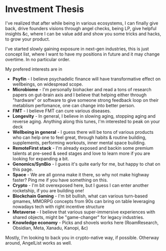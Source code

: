 # Investment Thesis 

I've realized that after while being in various ecosystems, 
I can finally give back, drive founders visions through angel checks, being LP, give helpful insights &c,
where I can be value add and show you some tricks and hacks, to grow your product.

I've started slowly gaining exposure in next-gen industries, 
this is just concept list, 
where I want to have my positions in future and it may change overtime.
In no particular order.

My prefered interests are in 
- **Psyfin** - I believe psychadelic finance will have transformative effect on wellbeings, on widespread scope.
- **Microbiome** - I'm personally biohacker and read a tons of research papers on gut-brain axis and I believe that helping either through "hardware" or software to give someone strong feedback loop on their metablism perfomance, one can change into better person.
- **FMT** - I believe FMT can cure various diseases.
- **Longevity** - In general, I believe in slowing aging, stopping aging and reverse aging. Anything along this tunes, I'm interested to peak on your deck
- **Wellbeing in general** - I guess there will be tons of various products who can help one to feel great, through habits & routine building, supplements, performing workouts, inner mental space building. 
- **RemoteFirst stack** - I'm already exposed and backin some premium talents at pre-seed & seed stages and love to learn more if you are looking for expanding a bit.
- **Genomics/SynBio** - I guess it's quite early for me, but happy to chat on this page.
- **Space** - We are all gonna make it there, so why not make highway faster? Ping me if you have something on this.
- **Crypto** - I'm bit overexposed here, but I guess I can enter another rocketship, if you are building one!
- **Blockchain Gaming** - I'm bit bullish, what can various turn-based gmames, MMORPG concepts from 90s can bring on table leveraging nowadays tech with right incentive structure
- **Metaverse** - I believe that various super-immersive experiences with shared objects, might be "game-changer" for legacy industries.
- **Knowledge economy** - Picks and shovels works here (RoamResearch, Obsidian, Meta, Xanadu, Kanopi, &c)

Mostly, I'm looking to back you in crypto-native way, if possible.
Otherway around, AngelList works as well.
